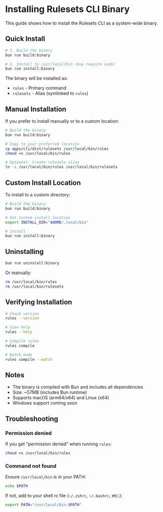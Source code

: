 # Installing Rulesets CLI Binary

This guide shows how to install the Rulesets CLI as a system-wide binary.

## Quick Install

```bash
# 1. Build the binary
bun run build:binary

# 2. Install to /usr/local/bin (may require sudo)
bun run install:binary
```

The binary will be installed as:
- `rules` - Primary command
- `rulesets` - Alias (symlinked to `rules`)

## Manual Installation

If you prefer to install manually or to a custom location:

```bash
# Build the binary
bun run build:binary

# Copy to your preferred location
cp apps/cli/dist/rulesets /usr/local/bin/rules
chmod +x /usr/local/bin/rules

# Optional: Create rulesets alias
ln -s /usr/local/bin/rules /usr/local/bin/rulesets
```

## Custom Install Location

To install to a custom directory:

```bash
# Build the binary
bun run build:binary

# Set custom install location
export INSTALL_DIR="$HOME/.local/bin"

# Install
bun run install:binary
```

## Uninstalling

```bash
bun run uninstall:binary
```

Or manually:

```bash
rm /usr/local/bin/rules
rm /usr/local/bin/rulesets
```

## Verifying Installation

```bash
# Check version
rules --version

# View help
rules --help

# Compile rules
rules compile

# Watch mode
rules compile --watch
```

## Notes

- The binary is compiled with Bun and includes all dependencies
- Size: ~57MB (includes Bun runtime)
- Supports macOS (arm64/x64) and Linux (x64)
- Windows support coming soon

## Troubleshooting

### Permission denied

If you get "permission denied" when running `rules`:

```bash
chmod +x /usr/local/bin/rules
```

### Command not found

Ensure `/usr/local/bin` is in your PATH:

```bash
echo $PATH
```

If not, add to your shell rc file (`~/.zshrc`, `~/.bashrc`, etc.):

```bash
export PATH="/usr/local/bin:$PATH"
```